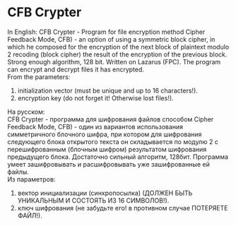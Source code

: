 # CFB Crypter
In English:
CFB Crypter - Program for file encryption method Cipher Feedback Mode, CFB) - an option of using a symmetric block cipher, in which he composed for the encryption of the next block of plaintext modulo 2 recoding (block cipher) the result of the encryption of the previous block. Strong enough algorithm, 128 bit. Written on Lazarus (FPC).
The program can encrypt and decrypt files it has encrypted.  
From the parameters:  
1) initialization vector (must be unique and up to 16 characters!).  
2) encryption key (do not forget it! Otherwise lost files!).  

На русском:  
CFB Crypter - программа для шифрования файлов способом Cipher Feedback Mode, CFB) - один из вариантов использования симметричного блочного шифра, при котором для шифрования следующего блока открытого текста он складывается по модулю 2 с перешифрованным (блочным шифром) результатом шифрования предыдущего блока. Достаточно сильный алгоритм, 128бит. 
Программа умеет зашифровывать и расшифровывать уже зашифрованные ей файлы.   
Из параметров:  
1) вектор инициализации (синхропосылка) (ДОЛЖЕН БЫТЬ УНИКАЛЬНЫМ И СОСТОЯТЬ ИЗ 16 СИМВОЛОВ!).  
2) ключ шифрования (не забудьте его! в противном случае ПОТЕРЯЕТЕ ФАЙЛ!).  

